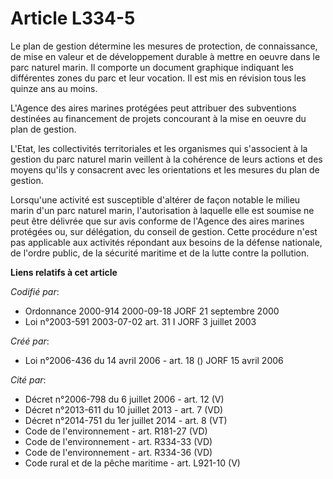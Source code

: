 # Article L334-5

Le plan de gestion détermine les mesures de protection, de connaissance, de mise en valeur et de développement durable à
mettre en oeuvre dans le parc naturel marin. Il comporte un document graphique indiquant les différentes zones du parc et
leur vocation. Il est mis en révision tous les quinze ans au moins.

L'Agence des aires marines protégées peut attribuer des subventions destinées au financement de projets concourant à la mise
en oeuvre du plan de gestion.

L'Etat, les collectivités territoriales et les organismes qui s'associent à la gestion du parc naturel marin veillent à la
cohérence de leurs actions et des moyens qu'ils y consacrent avec les orientations et les mesures du plan de gestion.

Lorsqu'une activité est susceptible d'altérer de façon notable le milieu marin d'un parc naturel marin, l'autorisation à
laquelle elle est soumise ne peut être délivrée que sur avis conforme de l'Agence des aires marines protégées ou, sur
délégation, du conseil de gestion. Cette procédure n'est pas applicable aux activités répondant aux besoins de la défense
nationale, de l'ordre public, de la sécurité maritime et de la lutte contre la pollution.

**Liens relatifs à cet article**

_Codifié par_:

  - Ordonnance 2000-914 2000-09-18 JORF 21 septembre 2000
  - Loi n°2003-591 2003-07-02 art. 31 I JORF 3 juillet 2003

_Créé par_:

  - Loi n°2006-436 du 14 avril 2006 - art. 18 () JORF 15 avril 2006

_Cité par_:

  - Décret n°2006-798 du 6 juillet 2006 - art. 12 (V)
  - Décret n°2013-611 du 10 juillet 2013 - art. 7 (VD)
  - Décret n°2014-751 du 1er juillet 2014 - art. 8 (VT)
  - Code de l'environnement - art. R181-27 (VD)
  - Code de l'environnement - art. R334-33 (VD)
  - Code de l'environnement - art. R334-36 (VD)
  - Code rural et de la pêche maritime - art. L921-10 (V)
